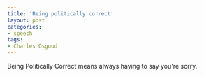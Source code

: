 ```yaml
---
title: 'Being politically correct'
layout: post
categories:
- speech
tags:
- Charles Osgood
---
```


Being Politically Correct means always having to say you're sorry.